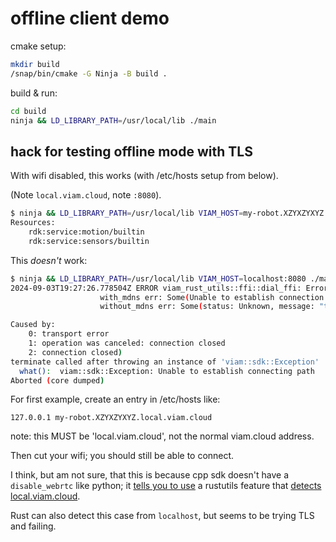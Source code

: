 # offline client demo

cmake setup:

```sh
mkdir build
/snap/bin/cmake -G Ninja -B build .
```

build & run:

```sh
cd build
ninja && LD_LIBRARY_PATH=/usr/local/lib ./main
```

## hack for testing offline mode with TLS

With wifi disabled, this works (with /etc/hosts setup from below).

(Note `local.viam.cloud`, note `:8080`).

```sh
$ ninja && LD_LIBRARY_PATH=/usr/local/lib VIAM_HOST=my-robot.XZYXZYXYZ.local.viam.cloud:8080 ./main
Resources:
	rdk:service:motion/builtin
	rdk:service:sensors/builtin
```

This *doesn't* work:

```sh
$ ninja && LD_LIBRARY_PATH=/usr/local/lib VIAM_HOST=localhost:8080 ./main
2024-09-03T19:27:26.778504Z ERROR viam_rust_utils::ffi::dial_ffi: Error building GRPC proxy reason : Unable to connect with or without mdns.
                    with_mdns err: Some(Unable to establish connection via mDNS; uri not found)
                    without_mdns err: Some(status: Unknown, message: "transport error", details: [], metadata: MetadataMap { headers: {} }

Caused by:
    0: transport error
    1: operation was canceled: connection closed
    2: connection closed)
terminate called after throwing an instance of 'viam::sdk::Exception'
  what():  viam::sdk::Exception: Unable to establish connecting path
Aborted (core dumped)
```

For first example, create an entry in /etc/hosts like:

```
127.0.0.1 my-robot.XZYXZYXYZ.local.viam.cloud
```

note: this MUST be 'local.viam.cloud', not the normal viam.cloud address.

Then cut your wifi; you should still be able to connect.

I think, but am not sure, that this is because cpp sdk doesn't have a `disable_webrtc` like python; it [tells you to use](https://github.com/viamrobotics/viam-cpp-sdk/blob/92e0fb4c09a55676338c163c959f3284ae429fac/src/viam/examples/README.md?plain=1#L86) a rustutils feature that [detects local.viam.cloud](https://github.com/viamrobotics/rust-utils/blob/f74b798d8a0f0f427a6b523987de0a6d64f26af0/src/rpc/dial.rs#L1300-L1312).

Rust can also detect this case from `localhost`, but seems to be trying TLS and failing.
